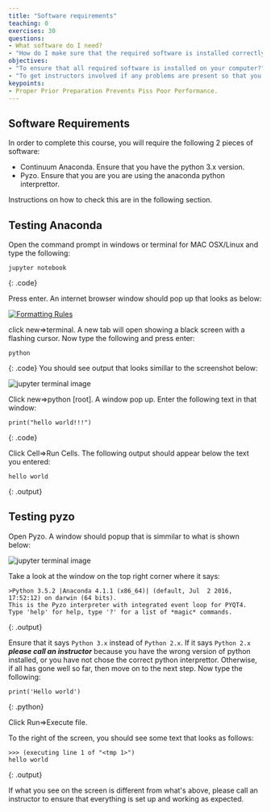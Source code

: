 ```yaml
---
title: "Software requirements"
teaching: 0
exercises: 30
questions:
- What software do I need? 
- "How do I make sure that the required software is installed correctly on my computer."
objectives:
- "To ensure that all required software is installed on your computer?"
- "To get instructors involved if any problems are present so that you can keep up with the lesson without any technical issues."
keypoints:
- Proper Prior Preparation Prevents Piss Poor Performance. 
---
```

## Software Requirements
In order to complete this course, you will require the following 2 pieces of software: 

*   Continuum Anaconda. Ensure that you have the python 3.x version.
*   Pyzo. Ensure that you are you are using the anaconda python interprettor.

Instructions on how to check this are in the following section. 

## Testing Anaconda
Open the command prompt in windows or terminal for MAC OSX/Linux and type the following:

~~~
jupyter notebook
~~~
{: .code}

Press enter. An internet browser window should pop up that looks as below:

<a href="{{ page.root }}/fig/jupyter-notebook.png"><img src="{{ page.root }}/fig/episode-format-small.png" alt="Formatting Rules" /></a>



click new=>terminal. A new tab will open showing a black screen with a flashing cursor. Now type the following and press enter: 

~~~
python 
~~~
{: .code}
You should see output that looks simillar to the screenshot below: 

![jupyter terminal image](https://encrypted-tbn3.gstatic.com/images?q=tbn:ANd9GcSK8gL3tWpwlNL7x-YmOUCeIPTCSplNWHY3bnnMYzm_VcB8L5sZS5ZD4EYP)

Click new=>python [root]. A window pop up. Enter the following text in that window:

~~~
print("hello world!!!")
~~~
{: .code}

Click Cell=>Run Cells. The following output should appear below the text you entered: 

~~~
hello world
~~~
{: .output}


## Testing pyzo
Open Pyzo. A window should popup that is simmilar to what is shown below:  

![jupyter terminal image](http://uoa-eresearch.github.io/python_intro_tutorial/lesson-assets/pyzo_check_python_version.png)

Take a look at the window on the top right corner where it says:

~~~
>Python 3.5.2 |Anaconda 4.1.1 (x86_64)| (default, Jul  2 2016, 17:52:12) on darwin (64 bits).
This is the Pyzo interpreter with integrated event loop for PYQT4.
Type 'help' for help, type '?' for a list of *magic* commands.
~~~
{: .output}

Ensure that it says `Python 3.x` instead of `Python 2.x`. If it says `Python 2.x` ***please call an instructor*** because you have the wrong version of python installed, or you have not chose the correct python interprettor. Otherwise, if all has gone well so far, then move on to the next step. 
Now type the following: 

~~~
print('Hello world')
~~~
{: .python}

Click Run=>Execute file.

To the right of the screen, you should see some text that looks as follows:

~~~
>>> (executing line 1 of "<tmp 1>")
hello world
~~~
{: .output}

If what you see on the screen is different from what's above, please call an instructor to ensure that everything is set up and working as expected.
